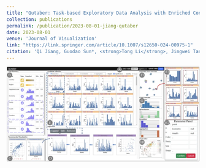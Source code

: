 ```yaml
---
title: "Qutaber: Task-based Exploratory Data Analysis with Enriched Context Awareness"
collection: publications
permalink: /publication/2023-08-01-jiang-qutaber
date: 2023-08-01
venue: 'Journal of Visualization'
link: "https://link.springer.com/article/10.1007/s12650-024-00975-1"
citation: 'Qi Jiang, Guodao Sun*, <strong>Tong Li</strong>, Jingwei Tang, Wang Xia, Sujia Zhu & Ronghua Liang. <em> JoV, 2024. </em>'
---
```


<img src="/images/Qutaber.png" />
